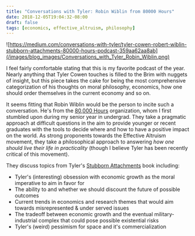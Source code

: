 ```yaml
---
title: "Conversations with Tyler: Robin Wiblin from 80000 Hours"
date: 2018-12-05T19:04:32-08:00
draft: false
tags: [economics, effective_altruism, philosophy]
---
```


![https://medium.com/conversations-with-tyler/tyler-cowen-robert-wiblin-stubborn-attachments-80000-hours-podcast-359aa62aa8ab](/images/blog_images/Conversations_with_Tyler_Robin_Wiblin.png)

I feel fairly comfortable stating that this is my favorite podcast of the year.
Nearly anything that Tyler Cowen touches is filled to the Brim with nuggets of insight, but this piece takes the cake
for being the most comprehensive categorization of his thoughts on moral philosophy, economics, how one should order themselves
in the current economy and so on.

It seems fitting that Robin Wiblin would be the person to incite such a conversation. He's from the
[80,000 Hours](https://80000hours.org) organization, whom I first stumbled upon during my senior year
in undergrad. They take a pragmatic approach at difficult questions in the aim to provide younger
or recent graduates with the tools to decide where and how to have a positive impact on the world.
As strong proponents towards the Effective Altruism movement, they take a philosophical approach to
answering _how one should live their life in practicality_ (though I believe Tyler has been recently
critical of this movement).

They discuss topics from Tyler's [Stubborn Attachments](https://www.amazon.com/Stubborn-Attachments-Prosperous-Responsible-Individuals/dp/1732265135)
book including:

- Tyler's (interesting) obsession with economic growth as the moral imperative to aim in favor for
- The ability to and whether we should discount the future of possible outcomes
- Current trends in economics and research themes that would aim towards misrepresented & under served issues
- The tradeoff between economic growth and the eventual military-industrial complex that could pose possible existential risks
- Tyler's (weird) pessimism for space and it's commercialization
